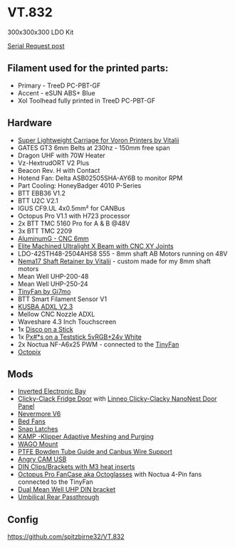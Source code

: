# VT.832
300x300x300 LDO Kit

[Serial Request post](https://www.reddit.com/r/voroncorexy/comments/zazjmy/voron_trident_serial_request_spitzbirne328668/)

## Filament used for the printed parts:
* Primary - TreeD PC-PBT-GF
* Accent - eSUN ABS+ Blue
* Xol Toolhead fully printed in TreeD PC-PBT-GF

## Hardware
* [Super Lightweight Carriage for Voron Printers by Vitalii](https://www.etsy.com/listing/1639526932)
* GATES GT3 6mm Belts at 230hz - 150mm free span
* Dragon UHF with 70W Heater
* Vz-HextrudORT V2 Plus
* Beacon Rev. H with Contact
* Hotend Fan: Delta ASB02505SHA-AY6B to monitor RPM
* Part Cooling: HoneyBadger 4010 P-Series
* BTT EBB36 V1.2
* BTT U2C V2.1
* IGUS CF9.UL 4x0.5mm² for CANBus
* Octopus Pro V1.1 with H723 processor
* 2x BTT TMC 5160 Pro for A & B @48V
* 3x BTT TMC 2209
* [AluminumG - CNC 6mm](https://github.com/3DPrintingMods/VoronTrident-AluminumG)
* [Elite Machined Ultralight X Beam with CNC XY Joints](https://west3d.com/products/elite-ultralight-x-beam-for-voron-v2-4-and-trident)
* LDO-42STH48-2504AHS8 S55 - 8mm shaft AB Motors running on 48V
* [Nema17 Shaft Retainer by Vitalii](https://www.etsy.com/listing/1702708032) - custom made for my 8mm shaft motors
* Mean Well UHP-200-48
* Mean Well UHP-250-24
* [TinyFan by Gi7mo](https://github.com/Gi7mo/TinyFan)
* BTT Smart Filament Sensor V1
* [KUSBA ADXL V2.3](https://github.com/xbst/KUSBA)
* Mellow CNC Nozzle ADXL
* Waveshare 4.3 Inch Touchscreen
* 1x [Disco on a Stick](https://github.com/VoronDesign/Voron-Hardware/tree/master/Daylight/Disco_on_a_stick)
* 1x [Px#*s on a Teststick 5vRGB+24v White](https://alchemy3d.de/de/products/px-s-on-a-teststick-5vrgb-24v-white)
* 2x Noctua NF-A6x25 PWM - connected to the [TinyFan](https://github.com/Gi7mo/TinyFan)
* [Octopix](https://github.com/jrlomas/OctoPix)


## Mods
* [Inverted Electronic Bay](https://github.com/Gi7mo/TinyFan)
* [Clicky-Clack Fridge Door](https://github.com/tanaes/whopping_Voron_mods/tree/main/clickyclacky_door) with [Linneo Clicky-Clacky NanoNest Door Panel](https://www.onetwo3d.co.uk/product/linneo-clicky-clacky-nanonest-door-panel-trident-pc/)
* [Nevermore V6](https://github.com/nevermore3d/Nevermore_Micro/tree/master/V6)
* [Bed Fans](https://github.com/VoronDesign/VoronUsers/tree/master/printer_mods/CannedBass/Trident_Bed_Fans)
* [Snap Latches](https://github.com/VoronDesign/VoronUsers/tree/master/printer_mods/richardjm/snap-latch-2020)
* [KAMP -Klipper Adaptive Meshing and Purging](https://github.com/kyleisah/Klipper-Adaptive-Meshing-Purging)
* [WAGO Mount](https://github.com/VoronDesign/VoronUsers/tree/master/printer_mods/LoganFraser/WagoMounts)
* [PTFE Bowden Tube Guide and Canbus Wire Support](https://github.com/VoronDesign/VoronUsers/tree/master/printer_mods/Galvanic/Bowden_Tube_Guide)
* [Angry CAM USB](https://github.com/VoronDesign/VoronUsers/tree/master/printer_mods/chri.kai.in/Angry_CAM_USB)
* [DIN Clips/Brackets with M3 heat inserts](https://github.com/Ramalama2/Voron-2-Mods/tree/main/DinClips)
* [Octopus Pro FanCase aka Octoglasses](https://github.com/Ramalama2/Voron-2-Mods/tree/main/Octopus_Pro_FanCase) with Noctua 4-Pin fans connected to the TinyFan
* [Dual Mean Well UHP DIN bracket](https://www.printables.com/de/model/514802-voron-electronics-dual-uhp-din-bracket)
* [Umbilical Rear Passthrough](https://github.com/tanaes/whopping_Voron_mods/tree/main/umbilical_passthrough)


## Config
https://github.com/spitzbirne32/VT.832
